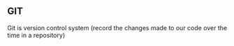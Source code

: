<h2><b>GIT</b></h2> 
<p>Git is version control system (record the changes made to our code over the time in a repository)</p>
